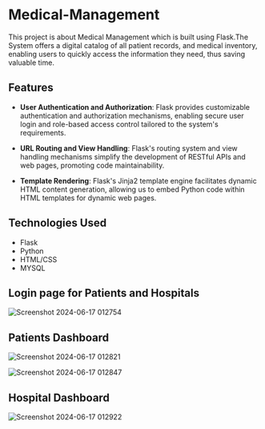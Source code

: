 # Medical-Management

This project is about Medical Management which is built using Flask.The System offers a digital
catalog of all patient records, and medical inventory, enabling users to quickly access the
information they need, thus saving valuable time.

## Features

- **User Authentication and Authorization**: Flask provides customizable authentication
and authorization mechanisms, enabling secure user login and role-based access control
tailored to the system's requirements.
  
- **URL Routing and View Handling**: Flask's routing system and view handling
mechanisms simplify the development of RESTful APIs and web pages, promoting code
maintainability.

- **Template Rendering**: Flask's Jinja2 template engine facilitates dynamic HTML content
generation, allowing us to embed Python code within HTML templates for dynamic web
pages.


## Technologies Used

  - Flask
  - Python
  - HTML/CSS
  - MYSQL
    
## Login page for Patients and Hospitals
![Screenshot 2024-06-17 012754](https://github.com/Sowmika-Arul/Medical-Management/assets/171491614/3bf18009-5177-4eb8-a275-d01d74f7658a)

## Patients Dashboard
![Screenshot 2024-06-17 012821](https://github.com/Sowmika-Arul/Medical-Management/assets/171491614/d932774e-d038-46c3-bcaf-680a884b7b9f)

![Screenshot 2024-06-17 012847](https://github.com/Sowmika-Arul/Medical-Management/assets/171491614/7c1784fb-79ec-4bce-8ec8-d1c6ebbd8043)

## Hospital Dashboard
![Screenshot 2024-06-17 012922](https://github.com/Sowmika-Arul/Medical-Management/assets/171491614/81ab01f1-8d0b-43fc-84bd-dc5382776ac6)

